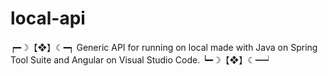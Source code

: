 # local-api
┍━☽【❖】☾━┑
Generic API for running on local made with Java on Spring Tool Suite and Angular on Visual Studio Code.
┕━☽【❖】☾━┙